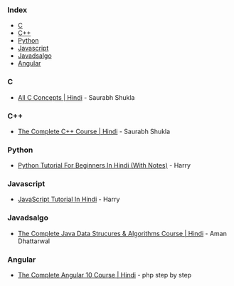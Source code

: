 ### Index

* [C](#C)
* [C++](#C++)
* [Python](#Python)
* [Javascript](#Javascript)
* [Javadsalgo](#Javadsalgo)
* [Angular](#Angular)

### C

* [All C Concepts | Hindi](https://www.youtube.com/playlist?list=PL7ersPsTyYt1d8g5qaxbE6sjWDzs4D_1v) - Saurabh Shukla

### C++

* [The Complete C++ Course | Hindi](https://www.youtube.com/playlist?list=PLLYz8uHU480j37APNXBdPz7YzAi4XlQUF) - Saurabh Shukla

### Python

* [Python Tutorial For Beginners In Hindi (With Notes)](https://www.youtube.com/watch?v=gfDE2a7MKjA) - Harry

### Javascript

* [JavaScript Tutorial In Hindi](https://www.youtube.com/watch?v=hKB-YGF14SY) - Harry

### Javadsalgo

* [The Complete Java Data Strucures & Algorithms Course  | Hindi](https://www.youtube.com/playlist?list=PLKKfKV1b9e8ps6dD3QA5KFfHdiWj9cB1s) - Aman Dhattarwal

### Angular

* [The Complete Angular 10 Course | Hindi](https://www.youtube.com/playlist?list=PL8p2I9GklV46PmAoG2LrIr7sG_VeibGhJ) - php step by step
